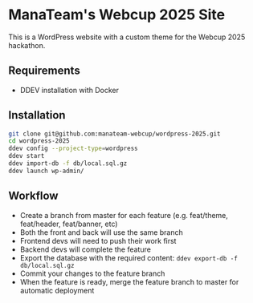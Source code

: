 # ManaTeam's Webcup 2025 Site

This is a WordPress website with a custom theme for the Webcup 2025 hackathon.

## Requirements

- DDEV installation with Docker

## Installation

```bash
git clone git@github.com:manateam-webcup/wordpress-2025.git
cd wordpress-2025
ddev config --project-type=wordpress
ddev start
ddev import-db -f db/local.sql.gz
ddev launch wp-admin/
```

## Workflow

- Create a branch from master for each feature (e.g. feat/theme, feat/header, feat/banner, etc)
- Both the front and back will use the same branch
- Frontend devs will need to push their work first
- Backend devs will complete the feature
- Export the database with the required content: `ddev export-db -f db/local.sql.gz`
- Commit your changes to the feature branch
- When the feature is ready, merge the feature branch to master for automatic deployment